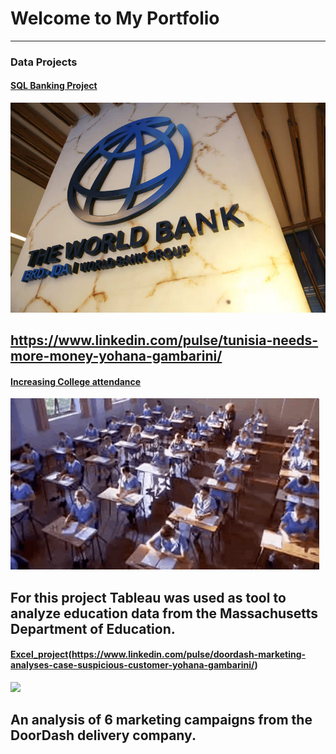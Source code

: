 # Welcome to My Portfolio
---
### Data Projects

#### [SQL Banking Project](SQLBanking.md)

<img src="images/The-World-Bank.jpg?raw=true"/>



 

https://www.linkedin.com/pulse/tunisia-needs-more-money-yohana-gambarini/
---
#### [Increasing College attendance](TableauProject.md)
<img src="images/Students class GIF.gif?raw=true"/>

For this project Tableau was used as tool to analyze education data from the Massachusetts Department of Education. 
---
 
#### [Excel_project](Excel_Project.md)(https://www.linkedin.com/pulse/doordash-marketing-analyses-case-suspicious-customer-yohana-gambarini/)
<img src="images/1671479534257.gif?raw=true"/>

An analysis of 6 marketing campaigns from the DoorDash delivery company.
---

